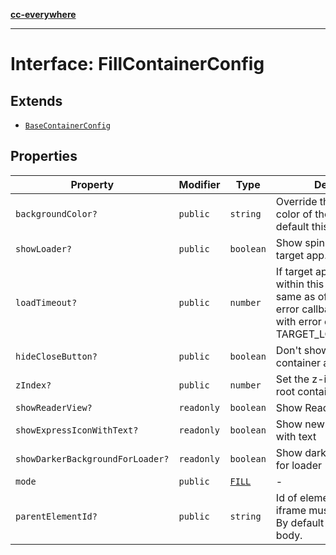 [**cc-everywhere**](../../../../../index.md)

***

# Interface: FillContainerConfig

## Extends

- [`BaseContainerConfig`](base-container-config.md)

## Properties

| Property | Modifier | Type | Description | Inherited from |
| ------ | ------ | ------ | ------ | ------ |
| `backgroundColor?` | `public` | `string` | Override the background color of the iframe. By default this is as per theme. | [`BaseContainerConfig`](base-container-config.md).[`backgroundColor`](base-container-config.md#backgroundcolor) |
| `showLoader?` | `public` | `boolean` | Show spinner while loading target app. Default is true. | [`BaseContainerConfig`](base-container-config.md).[`showLoader`](base-container-config.md#showloader) |
| `loadTimeout?` | `public` | `number` | If target app does't open within this time (in ms, same as of setTimeout), the error callback is invoked with error code TARGET_LOAD_TIMED_OUT. | [`BaseContainerConfig`](base-container-config.md).[`loadTimeout`](base-container-config.md#loadtimeout) |
| `hideCloseButton?` | `public` | `boolean` | Don't show close button for container and header bars | [`BaseContainerConfig`](base-container-config.md).[`hideCloseButton`](base-container-config.md#hideclosebutton) |
| `zIndex?` | `public` | `number` | Set the z-index of of the root container | [`BaseContainerConfig`](base-container-config.md).[`zIndex`](base-container-config.md#zindex) |
| `showReaderView?` | `readonly` | `boolean` | Show Reader Loading View | [`BaseContainerConfig`](base-container-config.md).[`showReaderView`](base-container-config.md#showreaderview) |
| `showExpressIconWithText?` | `readonly` | `boolean` | Show new express icon with text | [`BaseContainerConfig`](base-container-config.md).[`showExpressIconWithText`](base-container-config.md#showexpressiconwithtext) |
| `showDarkerBackgroundForLoader?` | `readonly` | `boolean` | Show darker background for loader | [`BaseContainerConfig`](base-container-config.md).[`showDarkerBackgroundForLoader`](base-container-config.md#showdarkerbackgroundforloader) |
| `mode` | `public` | [`FILL`](../enumerations/container-mode.md#fill) | - | - |
| `parentElementId?` | `public` | `string` | Id of element to which iframe must be appended. By default it is appended to body. | - |
